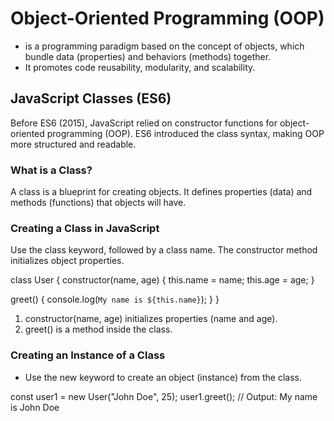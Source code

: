 # Object-Oriented Programming (OOP)
 - is a programming paradigm based on the concept of objects, which bundle data (properties) and behaviors (methods) together.
- It promotes code reusability, modularity, and scalability.
## JavaScript Classes (ES6)
Before ES6 (2015), JavaScript relied on constructor functions for object-oriented programming (OOP). ES6 introduced the class syntax, making OOP more structured and readable.

### What is a Class?
A class is a blueprint for creating objects. It defines properties (data) and methods (functions) that objects will have.

### Creating a Class in JavaScript
Use the class keyword, followed by a class name. The constructor method initializes object properties.

class User {
  constructor(name, age) {
    this.name = name;
    this.age = age;
  }

  greet() {
    console.log(`My name is ${this.name}`);
  }
}

1. constructor(name, age) initializes properties (name and age).
2. greet() is a method inside the class.

### Creating an Instance of a Class
- Use the new keyword to create an object (instance) from the class.

const user1 = new User("John Doe", 25);
user1.greet(); // Output: My name is John Doe

